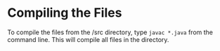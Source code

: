 # Compiling the Files

To compile the files from the /src directory, type `javac *.java` from the command line. This will compile all files in the directory.
